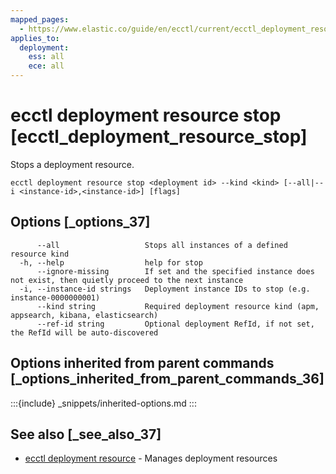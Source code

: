 ```yaml
---
mapped_pages:
  - https://www.elastic.co/guide/en/ecctl/current/ecctl_deployment_resource_stop.html
applies_to:
  deployment:
    ess: all
    ece: all
---
```


# ecctl deployment resource stop [ecctl_deployment_resource_stop]

Stops a deployment resource.

```
ecctl deployment resource stop <deployment id> --kind <kind> [--all|--i <instance-id>,<instance-id>] [flags]
```


## Options [_options_37]

```
      --all                   Stops all instances of a defined resource kind
  -h, --help                  help for stop
      --ignore-missing        If set and the specified instance does not exist, then quietly proceed to the next instance
  -i, --instance-id strings   Deployment instance IDs to stop (e.g. instance-0000000001)
      --kind string           Required deployment resource kind (apm, appsearch, kibana, elasticsearch)
      --ref-id string         Optional deployment RefId, if not set, the RefId will be auto-discovered
```


## Options inherited from parent commands [_options_inherited_from_parent_commands_36]

:::{include} _snippets/inherited-options.md
:::


## See also [_see_also_37]

* [ecctl deployment resource](/reference/ecctl_deployment_resource.md)	 - Manages deployment resources


